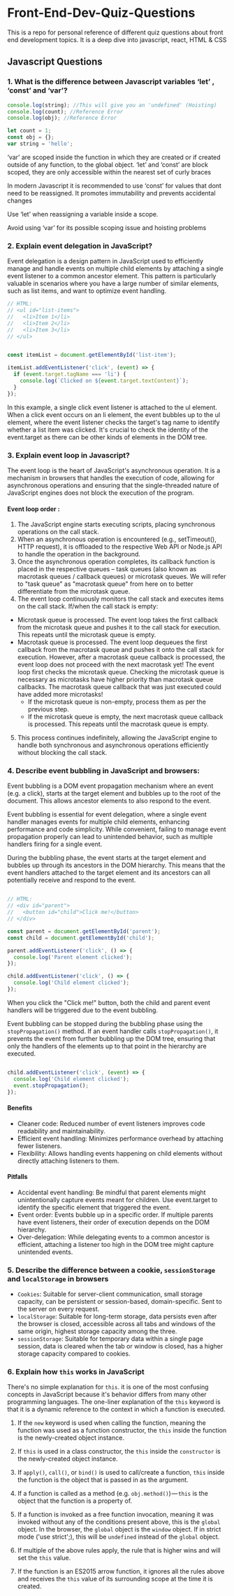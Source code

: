 # Front-End-Dev-Quiz-Questions
This is a repo for personal reference of different quiz questions about front end development topics. It is a deep dive into javascript, react, HTML &amp; CSS


## Javascript Questions 

### 1. What is the difference between Javascript variables ‘let’ , ‘const’ and  ‘var’?

```jsx
console.log(string); //This will give you an 'undefined' (Hoisting)
console.log(count); //Reference Error
console.log(obj); //Reference Error

let count = 1;
const obj = {};
var string = 'hello';
```

‘var’ are scoped inside the function in which they are created or  if created outside of any function, to the global object. ‘let’ and ‘const’ are block scoped, they are only accessible within the nearest set of curly braces

In modern Javascript it is recommended to use ‘const’ for values that dont need to be reassigned. It promotes immutability and prevents accidental changes

Use ‘let’ when reassigning a variable inside a scope.

Avoid using ‘var’ for its possible scoping issue and hoisting problems

### 2.  Explain event delegation in JavaScript? 
Event delegation is a design pattern in JavaScript used to efficiently manage and handle events on multiple child elements by attaching a single event listener to a common ancestor element. This pattern is particularly valuable in scenarios where you have a large number of similar elements, such as list items, and want to optimize event handling.

```jsx
// HTML:
// <ul id="list-items">
//   <li>Item 1</li>
//   <li>Item 2</li>
//   <li>Item 3</li>
// </ul>


const itemList = document.getElementById('list-item');

itemList.addEventListener('click', (event) => {
  if (event.target.tagName === 'li') {
    console.log(`Clicked on ${event.target.textContent}`);
  }
});
```
In this example, a single click event listener is attached to the ul element. When a click event occurs on an li element, the event bubbles up to the ul element, where the event listener checks the target's tag name to identify whether a list item was clicked. It's crucial to check the identity of the event.target as there can be other kinds of elements in the DOM tree.

### 3.  Explain event loop in Javascript?

The event loop is the heart of JavaScript's asynchronous operation. It is a mechanism in browsers that handles the execution of code, allowing for asynchronous operations and ensuring that the single-threaded nature of JavaScript engines does not block the execution of the program.

#### Event loop order :
1. The JavaScript engine starts executing scripts, placing synchronous operations on the call stack.
1. When an asynchronous operation is encountered (e.g., setTimeout(), HTTP request), it is offloaded to the respective Web API or Node.js API to handle the operation in the background.
1. Once the asynchronous operation completes, its callback function is placed in the respective queues – task queues (also known as macrotask queues / callback queues) or microtask queues. We will refer to "task queue" as "macrotask queue" from here on to better differentiate from the microtask queue.
1. The event loop continuously monitors the call stack and executes items on the call stack. If/when the call stack is empty:
  - Microtask queue is processed. The event loop takes the first callback from the microtask queue and pushes it to the call stack for execution. This repeats until the microtask queue is empty.
  - Macrotask queue is processed. The event loop dequeues the first callback from the macrotask queue and pushes it onto the call stack for execution. However, after a macrotask queue callback is processed, the event loop does not proceed with       the next macrotask yet! The event loop first checks the microtask queue. Checking the microtask queue is necessary as microtasks have higher priority than macrotask queue callbacks. The macrotask queue callback that was just executed could        have added more microtasks!
    - If the microtask queue is non-empty, process them as per the previous step.
    - If the microtask queue is empty, the next macrotask queue callback is processed. This repeats until the macrotask queue is empty.
5. This process continues indefinitely, allowing the JavaScript engine to handle both synchronous and asynchronous operations efficiently without blocking the call stack.

### 4. Describe event bubbling in JavaScript and browsers:
Event bubbling is a DOM event propagation mechanism where an event (e.g. a click), starts at the target element and bubbles up to the root of the document. This allows ancestor elements to also respond to the event.

Event bubbling is essential for event delegation, where a single event handler manages events for multiple child elements, enhancing performance and code simplicity. While convenient, failing to manage event propagation properly can lead to unintended behavior, such as multiple handlers firing for a single event.

During the bubbling phase, the event starts at the target element and bubbles up through its ancestors in the DOM hierarchy. This means that the event handlers attached to the target element and its ancestors can all potentially receive and respond to the event.
```jsx

// HTML:
// <div id="parent">
//   <button id="child">Click me!</button>
// </div>

const parent = document.getElementById('parent');
const child = document.getElementById('child');

parent.addEventListener('click', () => {
  console.log('Parent element clicked');
});

child.addEventListener('click', () => {
  console.log('Child element clicked');
});
```
When you click the "Click me!" button, both the child and parent event handlers will be triggered due to the event bubbling.

Event bubbling can be stopped during the bubbling phase using the `stopPropagation()` method. If an event handler calls `stopPropagation()`, it prevents the event from further bubbling up the DOM tree, ensuring that only the handlers of the elements up to that point in the hierarchy are executed.
```jsx

child.addEventListener('click', (event) => {
  console.log('Child element clicked');
  event.stopPropagation();
});

```

#### Benefits
- Cleaner code: Reduced number of event listeners improves code readability and maintainability.
- Efficient event handling: Minimizes performance overhead by attaching fewer listeners.
- Flexibility: Allows handling events happening on child elements without directly attaching listeners to them.
#### Pitfalls
- Accidental event handling: Be mindful that parent elements might unintentionally capture events meant for children. Use event.target to identify the specific element that triggered the event.
- Event order: Events bubble up in a specific order. If multiple parents have event listeners, their order of execution depends on the DOM hierarchy.
- Over-delegation: While delegating events to a common ancestor is efficient, attaching a listener too high in the DOM tree might capture unintended events.

### 5. Describe the difference between a cookie, `sessionStorage` and `localStorage` in browsers

- `Cookies`: Suitable for server-client communication, small storage capacity, can be persistent or session-based, domain-specific. Sent to the server on every request.
- `localStorage`: Suitable for long-term storage, data persists even after the browser is closed, accessible across all tabs and windows of the same origin, highest storage capacity among the three.
- `sessionStorage`: Suitable for temporary data within a single page session, data is cleared when the tab or window is closed, has a higher storage capacity compared to cookies.

### 6. Explain how `this` works in JavaScript

There's no simple explanation for `this`. it is one of the most confusing concepts in JavaScript because it's behavior differs from many other programming languages. The one-liner explanation of the `this` keyword is that it is a dynamic reference to the context in which a function is executed.

1. If the `new` keyword is used when calling the function, meaning the function was used as a function constructor, the `this` inside the function is the newly-created object instance.

2. If `this` is used in a class constructor, the `this` inside the `constructor` is the newly-created object instance.

3. If `apply()`, `call()`, or `bind()` is used to call/create a function, `this` inside the function is the object that is passed in as the argument.

4. If a function is called as a method (e.g. `obj.method()`) — `this` is the object that the function is a property of.

5. If a function is invoked as a free function invocation, meaning it was invoked without any of the conditions present above, this is the `global` object. In the browser, the `global` object is the `window` object. If in strict mode ('use strict';), this will be `undefined` instead of the `global` object.

6. If multiple of the above rules apply, the rule that is higher wins and will set the `this` value.

7. If the function is an ES2015 arrow function, it ignores all the rules above and receives the `this` value of its surrounding scope at the time it is created.

